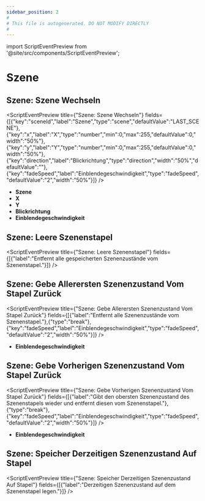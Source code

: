 ```yaml
---
sidebar_position: 2
#
# This file is autogenerated. DO NOT MODIFY DIRECTLY
#
---
```


import ScriptEventPreview from '@site/src/components/ScriptEventPreview';

# Szene

## Szene: Szene Wechseln
<ScriptEventPreview title={"Szene: Szene Wechseln"} fields={[{"key":"sceneId","label":"Szene","type":"scene","defaultValue":"LAST_SCENE"},{"key":"x","label":"X","type":"number","min":0,"max":255,"defaultValue":0,"width":"50%"},{"key":"y","label":"Y","type":"number","min":0,"max":255,"defaultValue":0,"width":"50%"},{"key":"direction","label":"Blickrichtung","type":"direction","width":"50%","defaultValue":""},{"key":"fadeSpeed","label":"Einblendegeschwindigkeit","type":"fadeSpeed","defaultValue":"2","width":"50%"}]} />

- **Szene**  
- **X**  
- **Y**  
- **Blickrichtung**  
- **Einblendegeschwindigkeit**  

## Szene: Leere Szenenstapel
<ScriptEventPreview title={"Szene: Leere Szenenstapel"} fields={[{"label":"Entfernt alle gespeicherten Szenenzustände vom Szenenstapel."}]} />


## Szene: Gebe Allerersten Szenenzustand Vom Stapel Zurück
<ScriptEventPreview title={"Szene: Gebe Allerersten Szenenzustand Vom Stapel Zurück"} fields={[{"label":"Entfernt alle Szenenzustände vom Szenenstapel."},{"type":"break"},{"key":"fadeSpeed","label":"Einblendegeschwindigkeit","type":"fadeSpeed","defaultValue":"2","width":"50%"}]} />

- **Einblendegeschwindigkeit**  

## Szene: Gebe Vorherigen Szenenzustand Vom Stapel Zurück
<ScriptEventPreview title={"Szene: Gebe Vorherigen Szenenzustand Vom Stapel Zurück"} fields={[{"label":"Gibt den obersten Szenenzustand des Szenenstapels wieder und entfernt diesen vom Szenenstapel."},{"type":"break"},{"key":"fadeSpeed","label":"Einblendegeschwindigkeit","type":"fadeSpeed","defaultValue":"2","width":"50%"}]} />

- **Einblendegeschwindigkeit**  

## Szene: Speicher Derzeitigen Szenenzustand Auf Stapel
<ScriptEventPreview title={"Szene: Speicher Derzeitigen Szenenzustand Auf Stapel"} fields={[{"label":"Derzeitigen Szenenzustand auf dem Szenenstapel legen."}]} />


